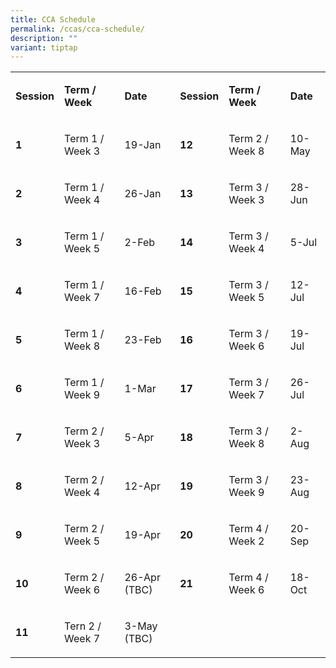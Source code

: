 ```yaml
---
title: CCA Schedule
permalink: /ccas/cca-schedule/
description: ""
variant: tiptap
---
```

<p></p><p></p><table><tbody><tr><td rowspan="1" colspan="1"><p><strong>Session</strong></p></td><td rowspan="1" colspan="1"><p><strong>Term / Week</strong></p></td><td rowspan="1" colspan="1"><p><strong>Date</strong></p></td><td rowspan="1" colspan="1"><p><strong>Session</strong></p></td><td rowspan="1" colspan="1"><p><strong>Term / Week</strong></p></td><td rowspan="1" colspan="1"><p><strong>Date</strong></p></td></tr><tr><td rowspan="1" colspan="1"><p><strong>1</strong></p></td><td rowspan="1" colspan="1"><p>Term 1 / Week 3</p></td><td rowspan="1" colspan="1"><p>19-Jan</p></td><td rowspan="1" colspan="1"><p><strong>12</strong></p></td><td rowspan="1" colspan="1"><p>Term 2 / Week 8</p></td><td rowspan="1" colspan="1"><p>10-May</p></td></tr><tr><td rowspan="1" colspan="1"><p><strong>2</strong></p></td><td rowspan="1" colspan="1"><p>Term 1 / Week 4</p></td><td rowspan="1" colspan="1"><p>26-Jan</p></td><td rowspan="1" colspan="1"><p><strong>13</strong></p></td><td rowspan="1" colspan="1"><p>Term 3 / Week 3</p></td><td rowspan="1" colspan="1"><p>28-Jun</p></td></tr><tr><td rowspan="1" colspan="1"><p><strong>3</strong></p></td><td rowspan="1" colspan="1"><p>Term 1 / Week 5</p></td><td rowspan="1" colspan="1"><p>2-Feb</p></td><td rowspan="1" colspan="1"><p><strong>14</strong></p></td><td rowspan="1" colspan="1"><p>Term 3 / Week 4</p></td><td rowspan="1" colspan="1"><p>5-Jul</p></td></tr><tr><td rowspan="1" colspan="1"><p><strong>4</strong></p></td><td rowspan="1" colspan="1"><p>Term 1 / Week 7</p></td><td rowspan="1" colspan="1"><p>16-Feb</p></td><td rowspan="1" colspan="1"><p><strong>15</strong></p></td><td rowspan="1" colspan="1"><p>Term 3 / Week 5</p></td><td rowspan="1" colspan="1"><p>12-Jul</p></td></tr><tr><td rowspan="1" colspan="1"><p><strong>5</strong></p></td><td rowspan="1" colspan="1"><p>Term 1 / Week 8</p></td><td rowspan="1" colspan="1"><p>23-Feb</p></td><td rowspan="1" colspan="1"><p><strong>16</strong></p></td><td rowspan="1" colspan="1"><p>Term 3 / Week 6</p></td><td rowspan="1" colspan="1"><p>19-Jul</p></td></tr><tr><td rowspan="1" colspan="1"><p><strong>6</strong></p></td><td rowspan="1" colspan="1"><p>Term 1 / Week 9</p></td><td rowspan="1" colspan="1"><p>1-Mar</p></td><td rowspan="1" colspan="1"><p><strong>17</strong></p></td><td rowspan="1" colspan="1"><p>Term 3 / Week 7</p></td><td rowspan="1" colspan="1"><p>26-Jul</p></td></tr><tr><td rowspan="1" colspan="1"><p><strong>7</strong></p></td><td rowspan="1" colspan="1"><p>Term 2 / Week 3</p></td><td rowspan="1" colspan="1"><p>5-Apr</p></td><td rowspan="1" colspan="1"><p><strong>18</strong></p></td><td rowspan="1" colspan="1"><p>Term 3 / Week 8</p></td><td rowspan="1" colspan="1"><p>2-Aug</p></td></tr><tr><td rowspan="1" colspan="1"><p><strong>8</strong></p></td><td rowspan="1" colspan="1"><p>Term 2 / Week 4</p></td><td rowspan="1" colspan="1"><p>12-Apr</p></td><td rowspan="1" colspan="1"><p><strong>19</strong></p></td><td rowspan="1" colspan="1"><p>Term 3 / Week 9</p></td><td rowspan="1" colspan="1"><p>23-Aug</p></td></tr><tr><td rowspan="1" colspan="1"><p><strong>9</strong></p></td><td rowspan="1" colspan="1"><p>Term 2 / Week 5</p></td><td rowspan="1" colspan="1"><p>19-Apr</p></td><td rowspan="1" colspan="1"><p><strong>20</strong></p></td><td rowspan="1" colspan="1"><p>Term 4 / Week 2</p></td><td rowspan="1" colspan="1"><p>20-Sep</p></td></tr><tr><td rowspan="1" colspan="1"><p><strong>10</strong></p></td><td rowspan="1" colspan="1"><p>Term 2 / Week 6</p></td><td rowspan="1" colspan="1"><p>26-Apr (TBC)</p></td><td rowspan="1" colspan="1"><p><strong>21</strong></p></td><td rowspan="1" colspan="1"><p>Term 4 / Week 6&nbsp;</p></td><td rowspan="1" colspan="1"><p>18-Oct</p></td></tr><tr><td rowspan="1" colspan="1"><p><strong>11</strong></p></td><td rowspan="1" colspan="1"><p>Tern 2 / Week 7</p></td><td rowspan="1" colspan="1"><p>3-May (TBC)</p></td><td rowspan="1" colspan="1"><p></p></td><td rowspan="1" colspan="1"><p></p></td><td rowspan="1" colspan="1"><p></p></td></tr></tbody></table><p></p>